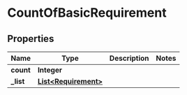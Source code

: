 

# CountOfBasicRequirement


## Properties

| Name | Type | Description | Notes |
|------------ | ------------- | ------------- | -------------|
|**count** | **Integer** |  |  |
|**_list** | [**List&lt;Requirement&gt;**](Requirement.md) |  |  |



